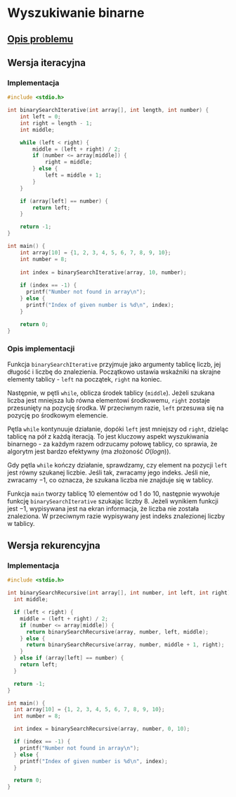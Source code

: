 # Wyszukiwanie binarne

## [Opis problemu](../../../../algorithms/searching/binary-search.md)

## Wersja iteracyjna

### Implementacja

```c linenums="1"
#include <stdio.h>

int binarySearchIterative(int array[], int length, int number) {
    int left = 0;
    int right = length - 1;
    int middle;

    while (left < right) {
        middle = (left + right) / 2;
        if (number <= array[middle]) {
            right = middle;
        } else {
            left = middle + 1;
        }
    }

    if (array[left] == number) {
        return left;
    }

    return -1;
}

int main() {
    int array[10] = {1, 2, 3, 4, 5, 6, 7, 8, 9, 10};
    int number = 8;
    
    int index = binarySearchIterative(array, 10, number);
    
    if (index == -1) {
      printf("Number not found in array\n");
    } else {
      printf("Index of given number is %d\n", index);
    }

    return 0;
}
```

### Opis implementacji

Funkcja `binarySearchIterative` przyjmuje jako argumenty tablicę liczb, jej długość i liczbę do znalezienia. Początkowo ustawia wskaźniki na skrajne elementy tablicy - `left` na początek, `right` na koniec.

Następnie, w pętli `while`, oblicza środek tablicy (`middle`). Jeżeli szukana liczba jest mniejsza lub równa elementowi środkowemu, `right` zostaje przesunięty na pozycję środka. W przeciwnym razie, `left` przesuwa się na pozycję po środkowym elemencie.

Pętla `while` kontynuuje działanie, dopóki `left` jest mniejszy od `right`, dzieląc tablicę na pół z każdą iteracją. To jest kluczowy aspekt wyszukiwania binarnego - za każdym razem odrzucamy połowę tablicy, co sprawia, że algorytm jest bardzo efektywny (ma złożoność $O(log n)$).

Gdy pętla `while` kończy działanie, sprawdzamy, czy element na pozycji `left` jest równy szukanej liczbie. Jeśli tak, zwracamy jego indeks. Jeśli nie, zwracamy $-1$, co oznacza, że szukana liczba nie znajduje się w tablicy.

Funkcja `main` tworzy tablicę $10$ elementów od $1$ do $10$, następnie wywołuje funkcję `binarySearchIterative` szukając liczby $8$. Jeżeli wynikiem funkcji jest $-1$, wypisywana jest na ekran informacja, że liczba nie została znaleziona. W przeciwnym razie wypisywany jest indeks znalezionej liczby w tablicy.

## Wersja rekurencyjna

### Implementacja

```c linenums="1"
#include <stdio.h>

int binarySearchRecursive(int array[], int number, int left, int right) {
  int middle;

  if (left < right) {
    middle = (left + right) / 2;
    if (number <= array[middle]) {
      return binarySearchRecursive(array, number, left, middle);
    } else {
      return binarySearchRecursive(array, number, middle + 1, right);
    }
  } else if (array[left] == number) {
    return left;
  }

  return -1;
}

int main() {
  int array[10] = {1, 2, 3, 4, 5, 6, 7, 8, 9, 10};
  int number = 8;

  int index = binarySearchRecursive(array, number, 0, 10);

  if (index == -1) {
    printf("Number not found in array\n");
  } else {
    printf("Index of given number is %d\n", index);
  }

  return 0;
}
```
